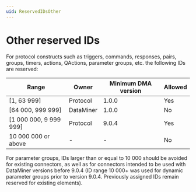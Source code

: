 ```yaml
---
uid: ReservedIDsOther
---
```


# Other reserved IDs

For protocol constructs such as triggers, commands, responses, pairs, groups, timers, actions, QActions, parameter groups, etc. the following IDs are reserved:

|Range|Owner|Minimum DMA version|Allowed|
|--- |--- |--- |--- |
|[1, 63 999]|Protocol|1.0.0|Yes|
|[64 000, 999 999]|DataMiner|1.0.0|No|
|[1 000 000, 9 999 999]|Protocol|9.0.4|Yes|
|10 000 000 or above|-|-|No|

For parameter groups, IDs larger than or equal to 10 000 should be avoided for existing connectors, as well as for connectors intended to be used with DataMiner versions before 9.0.4 (ID range 10 000+ was used for dynamic parameter groups prior to version 9.0.4. Previously assigned IDs remain reserved for existing elements).
